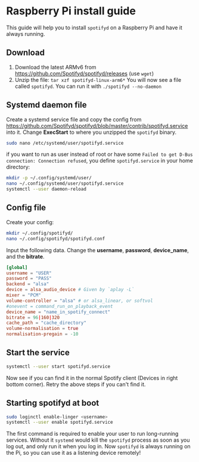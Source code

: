 # Raspberry Pi install guide

This guide will help you to install `spotifyd` on a Raspberry Pi and have it always running.

## Download

1. Download the latest ARMv6 from https://github.com/Spotifyd/spotifyd/releases (use `wget`)
2. Unzip the file: `tar xzf spotifyd-linux-arm6*`
You will now see a file called `spotifyd`. You can run it with `./spotifyd --no-daemon`

## Systemd daemon file

Create a systemd service file and copy the config from https://github.com/Spotifyd/spotifyd/blob/master/contrib/spotifyd.service into it. Change **ExecStart** to where you unzipped the `spotifyd` binary.

```bash
sudo nano /etc/systemd/user/spotifyd.service
```

if you want to run as user instead of root or have some `Failed to get D-Bus connection: Connection refused`, you define `spotifyd.service` in your home directory:

```bash
mkdir -p ~/.config/systemd/user/
nano ~/.config/systemd/user/spotifyd.service
systemctl --user daemon-reload
```

## Config file

Create your config:

```bash
mkdir ~/.config/spotifyd/
nano ~/.config/spotifyd/spotifyd.conf
```

Input the following data. Change the **username**, **password**, **device_name**, and the **bitrate**.

```toml
[global]
username = "USER"
password = "PASS"
backend = "alsa"
device = alsa_audio_device # Given by `aplay -L`
mixer = "PCM"
volume-controller = "alsa" # or alsa_linear, or softvol
#onevent = command_run_on_playback_event
device_name = "name_in_spotify_connect"
bitrate = 96|160|320
cache_path = "cache_directory"
volume-normalisation = true
normalisation-pregain = -10
```

## Start the service

```bash
systemctl --user start spotifyd.service
```

Now see if you can find it in the normal Spotify client (Devices in right bottom corner). Retry the above steps if you can't find it.

## Starting spotifyd at boot

```bash
sudo loginctl enable-linger <username>
systemctl --user enable spotifyd.service
```

The first command is required to enable your user to run long-running services. Without it `systemd` would kill the `spotifyd` process as soon as you log out, and only run it when you log in.
Now `spotifyd` is always running on the Pi, so you can use it as a listening device remotely!

